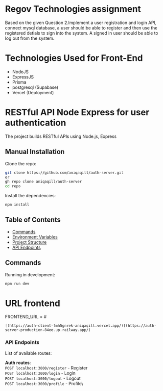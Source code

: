 # Regov Technologies assignment
Based on the given Question 2.Implement a user registration and login API, connect mysql database, a user should be able to register and then use the registered detials to sign into the system. A signed in user should be able to log out from the system.

# Technologies Used for Front-End
- NodeJS
- ExpressJS
- Prisma 
- postgresql (Supabase)
- Vercel (Deployment)

# RESTful API Node Express for user authentication
The project builds RESTful APIs using Node.js, Express

## Manual Installation
Clone the repo:

```bash
git clone https://github.com/aniqaqill/auth-server.git
or
gh repo clone aniqaqill/auth-server
cd repo
```

Install the dependencies:

```bash
npm install
```
## Table of Contents

- [Commands](#commands)
- [Environment Variables](#environment-variables)
- [Project Structure](#project-structure)
- [API Endpoints](#api-endpoints)

## Commands

Running in development:

```bash
npm run dev
```

# URL frontend
FRONTEND_URL = # 
```
[(https://auth-client-fmh5gnrek-aniqaqill.vercel.app/)](https://auth-server-production-84ee.up.railway.app/)
```

### API Endpoints

List of available routes:

**Auth routes**:\
`POST localhost:3000/register` - Register\
`POST localhost:3000/login` - Login\
`POST localhost:3000/logout` - Logout\
`POST localhost:3000/profile` - Profile\
